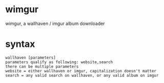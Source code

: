 # wimgur
wimgur, a wallhaven / imgur album downloader

# syntax
```
wallhaven [parameters]
parameters qualify as following: website,search
there can be multiple parameters
website = either wallhaven or imgur, capitalization doesn't matter
search = any valid search on wallhaven, or any valid album on imgur
```
